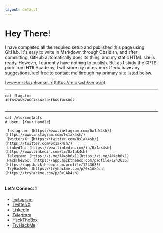 ```yaml
---
layout: default
---
```




# Hey There!

I have completed all the required setup and published this page using GitHub. It's easy to write in Markdown through Obsidian, and after committing, GitHub automatically does its thing, and my static HTML site is ready. However, I currently have nothing to publish. But as I study the CPTS path from HTB Academy, I will store my notes here. If you have any suggestions, feel free to contact me through my primary site listed below.



[www.mrakashkumar.in](https://mrakashkumar.in)

---------

<pre 
  class="command-line" 
  data-prompt="kali@0x1ak4sh $" 
  data-output="4"
><code class="language-bash">cat flag.txt
46fa97a5b70681d5ac78efb60f0c6867
</code>
</pre> 

------

<pre 
  class="command-line" 
  data-prompt="kali@0x1ak4sh $" 
  data-output="4"
><code class="language-bash">cat /etc/contacts
# User: [Your Handle]

 Instagram: [https://www.instagram.com/0x1ak4sh/](https://www.instagram.com/0x1ak4sh/)
 Twitter/X: [https://twitter.com/0x1ak4sh/](https://twitter.com/0x1ak4sh/)
 LinkedIn: [https://www.linkedin.com/in/0x1ak4sh](https://www.linkedin.com/in/0x1ak4sh)
 Telegram: [https://t.me/Ak4sh0x1](https://t.me/Ak4sh0x1)
 HackTheBox: [https://app.hackthebox.com/profile/1243635](https://app.hackthebox.com/profile/1243635)
 TryHackMe: [https://tryhackme.com/p/0x1Ak4sh](https://tryhackme.com/p/0x1Ak4sh)
</code>
</pre>


#### Let's Connect 1

*   [Instagram](https://www.instagram.com/0x1ak4sh/)
*   [Twitter/X](https://twitter.com/0x1ak4sh/)
*   [LinkedIn](https://www.linkedin.com/in/0x1ak4sh)
*   [Telegram](https://t.me/Ak4sh0x1)
*   [HackTheBox](https://app.hackthebox.com/profile/1243635)
*   [TryHackMe](https://tryhackme.com/p/0x1Ak4sh)

